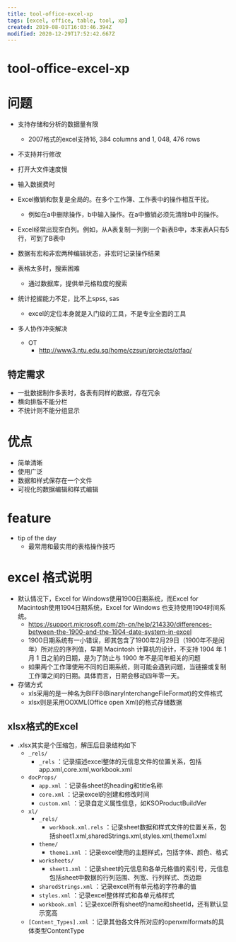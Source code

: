 ```yaml
---
title: tool-office-excel-xp
tags: [excel, office, table, tool, xp]
created: 2019-08-01T16:03:46.394Z
modified: 2020-12-29T17:52:42.667Z
---
```


# tool-office-excel-xp

# 问题

- 支持存储和分析的数据量有限  
  - 2007格式的excel支持16, 384 columns and 1, 048, 476 rows
- 不支持并行修改
- 打开大文件速度慢
- 输入数据费时
- Excel撤销和恢复是全局的。在多个工作簿、工作表中的操作相互干扰。
  - 例如在a中删除操作，b中输入操作。在a中撤销必须先清除b中的操作。
- Excel经常出现空白列。例如，从A表复制一列到一个新表B中，本来表A只有5行，可到了B表中
- 数据有宏和非宏两种编辑状态，非宏时记录操作结果
- 表格太多时，搜索困难
  - 通过数据库，提供单元格粒度的搜索
- 统计挖掘能力不足，比不上spss, sas
  - excel的定位本身就是入门级的工具，不是专业全面的工具

- 多人协作冲突解决
  - OT 
    - http://www3.ntu.edu.sg/home/czsun/projects/otfaq/

## 特定需求

- 一批数据制作多表时，各表有同样的数据，存在冗余
- 横向排版不能分栏
- 不统计则不能分组显示
# 优点
- 简单清晰
- 使用广泛
- 数据和样式保存在一个文件
- 可视化的数据编辑和样式编辑
# feature
- tip of the day
  - 最常用和最实用的表格操作技巧
# excel 格式说明
- 默认情况下，Excel for Windows使用1900日期系统，而Excel for Macintosh使用1904日期系统，Excel for Windows 也支持使用1904时间系统。
  - https://support.microsoft.com/zh-cn/help/214330/differences-between-the-1900-and-the-1904-date-system-in-excel
  - 1900日期系统有一小错误，即其包含了1900年2月29日（1900年不是闰年）所对应的序列值，早期 Macintosh 计算机的设计，不支持 1904 年 1 月 1 日之前的日期，是为了防止与 1900 年不是闰年相关的问题
  - 如果两个工作簿使用不同的日期系统，则可能会遇到问题，当链接或复制工作簿之间的日期。具体而言，日期会移动四年零一天。
- 存储方式  
  - xls采用的是一种名为BIFF8(BinaryInterchangeFileFormat)的文件格式
  - xlsx则是采用OOXML(Office open Xml)的格式存储数据

## xlsx格式的Excel

- .xlsx其实是个压缩包，解压后目录结构如下
  - `_rels/`
    - `_rels` ：记录描述excel整体的元信息文件的位置关系，包括app.xml,core.xml,workbook.xml
  - `docProps/`
    - `app.xml` ：记录各sheet的heading和title名称
    - `core.xml` ：记录excel的创建和修改时间
    - `custom.xml` ：记录自定义属性信息，如KSOProductBuildVer
  - `xl/`
    - `_rels/`
      - `workbook.xml.rels` ：记录sheet数据和样式文件的位置关系，包括sheet1.xml,sharedStrings.xml,styles.xml,theme1.xml   
    - `theme/`
      - `theme1.xml` ：记录excel使用的主题样式，包括字体、颜色、格式
    - `worksheets/`
      - `sheet1.xml` ：记录sheet的元信息和各单元格值的索引号，元信息包括sheet中数据的行列范围、列宽、行列样式、页边距
    - `sharedStrings.xml` ：记录excel所有单元格的字符串的值
    - `styles.xml` ：记录excel整体样式和各单元格样式
    - `workbook.xml` ：记录excel所有sheet的name和sheetId，还有默认显示宽高
  - `[Content_Types].xml` ：记录其他各文件所对应的openxmlformats的具体类型ContentType
